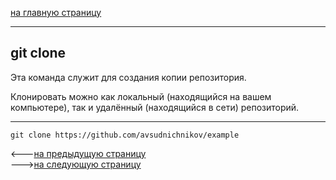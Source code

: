 [на главную страницу](./readme.md)

---
## git clone

Эта команда служит для создания копии репозитория.

Клонировать можно как локальный (находящийся на вашем компьютере), так и удалённый (находящийся в сети) репозиторий.

---

```
git clone https://github.com/avsudnichnikov/example
```
<---[на предыдущую страницу](/git%20commit.md) <br>
--->[на следующую страницу](git%20pull.md)
